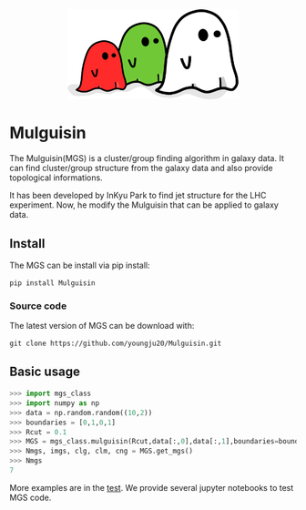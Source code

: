 <div align="center">
   <!-- MGS logo -->
   <img src="./MGS_logo.png" width=300>
</div>

# Mulguisin

The Mulguisin(MGS) is a cluster/group finding algorithm in galaxy data. 
It can find cluster/group structure from the galaxy data and also provide topological informations.

It has been developed by InKyu Park to find jet structure for the LHC experiment.
Now, he modify the Mulguisin that can be applied to galaxy data.

## Install

The MGS can be install via pip install: 


```
pip install Mulguisin
```

### Source code

The latest version of MGS can be download with: 

```
git clone https://github.com/youngju20/Mulguisin.git
```

## Basic usage

```python
>>> import mgs_class
>>> import numpy as np
>>> data = np.random.random((10,2))
>>> boundaries = [0,1,0,1]
>>> Rcut = 0.1
>>> MGS = mgs_class.mulguisin(Rcut,data[:,0],data[:,1],boundaries=boundaries)
>>> Nmgs, imgs, clg, clm, cng = MGS.get_mgs()
>>> Nmgs
7
```

More examples are in the [test](test). We provide several jupyter notebooks to test MGS code.

